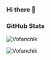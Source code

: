 ### Hi there 👋


### GitHub Stats

<p align="left"> <img src="https://github-readme-stats.vercel.app/api?username=Vofanchik&show_icons=true&theme=dark" alt="Vofanchik" />
<p align="left"> <img src="https://github-readme-stats.anuraghazra1.vercel.app/api/top-langs/?username=Vofanchik&layout=compact&theme=dark" alt="Vofanchik" />
<!--
**Vofanchik/Vofanchik** is a ✨ _special_ ✨ repository because its `README.md` (this file) appears on your GitHub profile.

Here are some ideas to get you started:

- 🔭 I’m currently working on ...
- 🌱 I’m currently learning ...
- 👯 I’m looking to collaborate on ...
- 🤔 I’m looking for help with ...
- 💬 Ask me about ...
- 📫 How to reach me: ...
- 😄 Pronouns: ...
- ⚡ Fun fact: ...
-->
